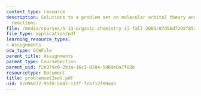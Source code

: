 ```yaml
---
content_type: resource
description: Solutions to a problem set on molecular orbital theory and pericyclic
  reactions.
file: /media/courses/5-13-organic-chemistry-ii-fall-2003/87d96d7295f85a4711fffeb712f89aa5_problemset3sol.pdf
file_type: application/pdf
learning_resource_types:
- Assignments
ocw_type: OCWFile
parent_title: Assignments
parent_type: CourseSection
parent_uid: f2e379c0-2b3a-16c3-0284-59b9e0a7f88b
resourcetype: Document
title: problemset3sol.pdf
uid: 87d96d72-95f8-5a47-11ff-feb712f89aa5
---
```

